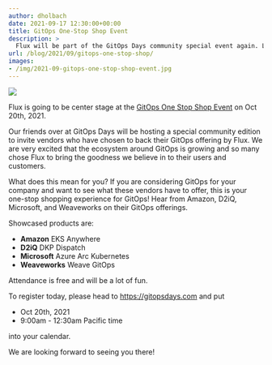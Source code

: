 ```yaml
---
author: dholbach
date: 2021-09-17 12:30:00+00:00
title: GitOps One-Stop Shop Event
description: >
  Flux will be part of the GitOps Days community special event again. Learn from vendors who chose Flux for their GitOps offering: Amazon, D2IQ, Microsoft, Weaveworks.
url: /blog/2021/09/gitops-one-stop-shop/
images:
- /img/2021-09-gitops-one-stop-shop-event.jpg
---
```


![](/img/2021-09-gitops-one-stop-shop-event.jpg)

Flux is going to be center stage at the [GitOps One Stop Shop Event](https://gitopsdays.com) on Oct 20th, 2021.

Our friends over at GitOps Days will be hosting a special community edition to invite vendors who have chosen to back their GitOps offering by Flux. We are very excited that the ecosystem around GitOps is growing and so many chose Flux to bring the goodness we believe in to their users and customers.

What does this mean for you? If you are considering GitOps for your company and want to see what these vendors have to offer, this is your one-stop shopping experience for GitOps! Hear from Amazon, D2iQ, Microsoft, and Weaveworks on their GitOps offerings.

Showcased products are:

- **Amazon** EKS Anywhere
- **D2iQ** DKP Dispatch
- **Microsoft** Azure Arc Kubernetes
- **Weaveworks** Weave GitOps

Attendance is free and will be a lot of fun.

To register today, please head to <https://gitopsdays.com> and put

- Oct 20th, 2021
- 9:00am - 12:30am Pacific time

into your calendar.

We are looking forward to seeing you there!
